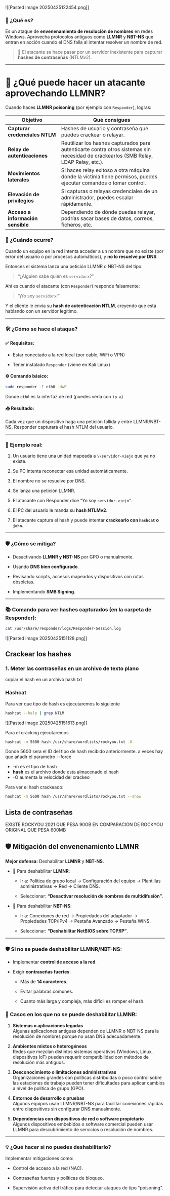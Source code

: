 ![[Pasted image 20250425122454.png]]

### 📌 ¿Qué es?

Es un ataque de **envenenamiento de resolución de nombres** en redes Windows. Aprovecha protocolos antiguos como **LLMNR** y **NBT-NS** que entran en acción cuando el DNS falla al intentar resolver un nombre de red.

> 🧠 El atacante se hace pasar por un servidor inexistente para capturar **hashes de contraseñas** (NTLMv2).

---

# 🎯 ¿Qué puede hacer un atacante aprovechando LLMNR?

Cuando haces **LLMNR poisoning** (por ejemplo con `Responder`), logras:

|Objetivo|Qué consigues|
|---|---|
|**Capturar credenciales NTLM**|Hashes de usuario y contraseña que puedes crackear o relayar.|
|**Relay de autenticaciones**|Reutilizar los hashes capturados para autenticarte contra otros sistemas sin necesidad de crackearlos (SMB Relay, LDAP Relay, etc.).|
|**Movimientos laterales**|Si haces relay exitoso a otra máquina donde la víctima tiene permisos, puedes ejecutar comandos o tomar control.|
|**Elevación de privilegios**|Si capturas o relayas credenciales de un administrador, puedes escalar rápidamente.|
|**Acceso a información sensible**|Dependiendo de dónde puedas relayar, podrías sacar bases de datos, correos, ficheros, etc.|

### 📍 ¿Cuándo ocurre?

Cuando un equipo en la red intenta acceder a un nombre que no existe (por error del usuario o por procesos automáticos), y **no lo resuelve por DNS**.

Entonces el sistema lanza una petición LLMNR o NBT-NS del tipo:

> “¿Alguien sabe quién es `servidorx`?”

Ahí es cuando el atacante (con `Responder`) responde falsamente:

> “¡Yo soy `servidorx`!”

Y el cliente le envía su **hash de autenticación NTLM**, creyendo que está hablando con un servidor legítimo.

---

### 🛠️ ¿Cómo se hace el ataque?

#### ✅ Requisitos:

- Estar conectado a la red local (por cable, WiFi o VPN)
    
- Tener instalado `Responder` (viene en Kali Linux)
    

#### ⚙️ Comando básico:

```bash
sudo responder -I eth0 -dwP
```


Donde `eth0` es la interfaz de red (puedes verla con `ip a`)

#### 📥 Resultado:

Cada vez que un dispositivo haga una petición fallida y entre LLMNR/NBT-NS, Responder capturará el hash NTLM del usuario.

---

### 🧪 Ejemplo real:

1. Un usuario tiene una unidad mapeada a `\\servidor-viejo` que ya no existe.
    
2. Su PC intenta reconectar esa unidad automáticamente.
    
3. El nombre no se resuelve por DNS.
    
4. Se lanza una petición LLMNR.
    
5. El atacante con Responder dice “Yo soy `servidor-viejo`”.
    
6. El PC del usuario le manda su **hash NTLMv2**.
    
7. El atacante captura el hash y puede intentar **crackearlo con `hashcat` o `john`**.
    

---

### 🛡️ ¿Cómo se mitiga?

- Desactivando **LLMNR y NBT-NS** por GPO o manualmente.
    
- Usando **DNS bien configurado**.
    
- Revisando scripts, accesos mapeados y dispositivos con rutas obsoletas.
    
- Implementando **SMB Signing**.
    

---

### 📚 Comando para ver hashes capturados (en la carpeta de Responder):

```bash
cat /usr/share/responder/logs/Responder-Session.log
```

![[Pasted image 20250425151128.png]]

## Crackear los hashes

### 1. Meter las contraseñas en un archivo de texto plano

copiar el hash en un archivo hash.txt



### Hashcat

Para ver que tipo de hash es ejecutaremos lo siguiente

```bash
hashcat --help | grep NTLM
```


![[Pasted image 20250425151613.png]]

Para el cracking ejecutaremos

```bash
hashcat -m 5600 hash /usr/share/wordlists/rockyou.txt -O
```

Donde 5600 sera el ID del tipo de hash recibido anteriormente.
a veces hay que añadir el parametro --force
+ -m es el tipo de hash
+ **hash** es el archivo donde esta almacenado el hash
+ -O aumenta la velocidad del crackeo

Para ver el hash crackeado:

```bash
hashcat -m 5600 hash /usr/share/wordlists/rockyou.txt --show  
```

## Lista de contraseñas

EXISTE ROCKYOU 2021 QUE PESA 90GB EN COMPARACION DE ROCKYOU ORIGINAL QUE PESA 600MB




## 🛡️ Mitigación del envenenamiento LLMNR

**Mejor defensa:** Deshabilitar **LLMNR** y **NBT-NS**.

- 🔧 Para deshabilitar **LLMNR**:
    
    - Ir a: Política de grupo local → Configuración del equipo → Plantillas administrativas → Red → Cliente DNS.
        
    - Seleccionar: **“Desactivar resolución de nombres de multidifusión”**.
        
- 🔧 Para deshabilitar **NBT-NS**:
    
    - Ir a: Conexiones de red → Propiedades del adaptador → Propiedades TCP/IPv4 → Pestaña Avanzado → Pestaña WINS.
        
    - Seleccionar: **“Deshabilitar NetBIOS sobre TCP/IP”**.
        

---

### 🛡️ Si no se puede deshabilitar LLMNR/NBT-NS:

- Implementar **control de acceso a la red**.
    
- Exigir **contraseñas fuertes**:
    
    - Más de **14 caracteres**.
        
    - Evitar palabras comunes.
        
    - Cuanto más larga y compleja, más difícil es romper el hash.
    
### 📌 Casos en los que no se puede deshabilitar LLMNR:

1. **Sistemas o aplicaciones legadas**  
    Algunas aplicaciones antiguas dependen de LLMNR o NBT-NS para la resolución de nombres porque no usan DNS adecuadamente.
    
2. **Ambientes mixtos o heterogéneos**  
    Redes que mezclan distintos sistemas operativos (Windows, Linux, dispositivos IoT) pueden requerir compatibilidad con métodos de resolución más antiguos.
    
3. **Desconocimiento o limitaciones administrativas**  
    Organizaciones grandes con políticas distribuidas o poco control sobre las estaciones de trabajo pueden tener dificultades para aplicar cambios a nivel de política de grupo (GPO).
    
4. **Entornos de desarrollo o pruebas**  
    Algunos equipos usan LLMNR/NBT-NS para facilitar conexiones rápidas entre dispositivos sin configurar DNS manualmente.
    
5. **Dependencias con dispositivos de red o software propietario**  
    Algunos dispositivos embebidos o software comercial pueden usar LLMNR para descubrimiento de servicios o resolución de nombres.
    

---

### 💡 ¿Qué hacer si no puedes deshabilitarlo?

Implementar mitigaciones como:

- Control de acceso a la red (NAC).
    
- Contraseñas fuertes y políticas de bloqueo.
    
- Supervisión activa del tráfico para detectar ataques de tipo "poisoning".